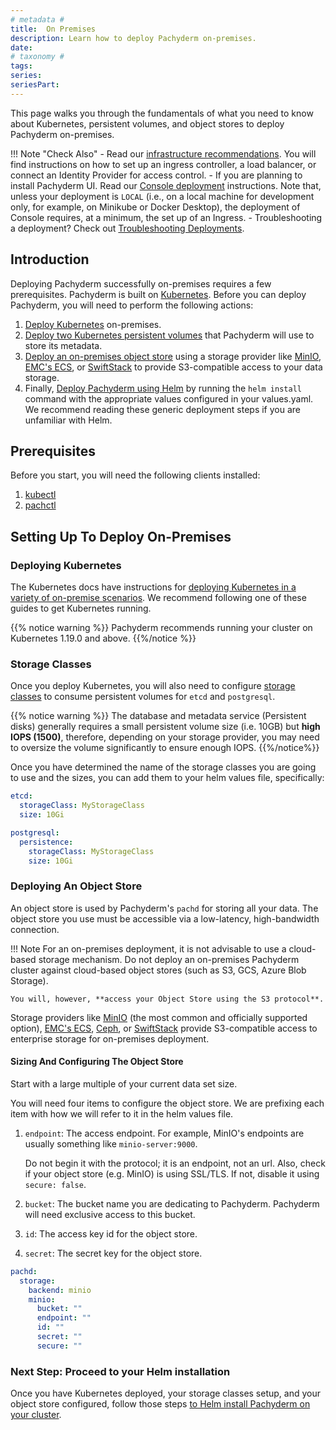 ```yaml
---
# metadata # 
title:  On Premises
description: Learn how to deploy Pachyderm on-premises. 
date: 
# taxonomy #
tags: 
series:
seriesPart:
--- 
```


This page walks you through the fundamentals of what you need to know about Kubernetes, persistent volumes, and object stores to deploy Pachyderm on-premises.

!!! Note "Check Also"
    - Read our [infrastructure recommendations](../ingress/). You will find instructions on how to set up an ingress controller, a load balancer, or connect an Identity Provider for access control. 
    - If you are planning to install Pachyderm UI. Read our [Console deployment](../console/) instructions. Note that, unless your deployment is `LOCAL` (i.e., on a local machine for development only, for example, on Minikube or Docker Desktop), the deployment of Console requires, at a minimum, the set up of an Ingress.
    - Troubleshooting a deployment? Check out [Troubleshooting Deployments](../../troubleshooting/deploy-troubleshooting.md).

## Introduction

Deploying Pachyderm successfully on-premises requires a few prerequisites.
Pachyderm is built on [Kubernetes](https://kubernetes.io/).
Before you can deploy Pachyderm, you will need to perform the following actions:

1. [Deploy Kubernetes](#deploying-kubernetes) on-premises.
1. [Deploy two Kubernetes persistent volumes](#storage-classes ) that Pachyderm will use to store its metadata.
1. [Deploy an on-premises object store](#deploying-an-object-store) using a storage provider like [MinIO](https://min.io), [EMC's ECS](https://www.delltechnologies.com/en-us/storage/ecs/index.htm), or [SwiftStack](https://www.swiftstack.com/) to provide S3-compatible access to your data storage.
1. Finally, [Deploy Pachyderm using Helm](./helm-install.md) by running the `helm install` command with the appropriate values configured in your values.yaml. We recommend reading these generic deployment steps if you are unfamiliar with Helm.

## Prerequisites
Before you start, you will need the following clients installed: 

1. [kubectl](https://kubernetes.io/docs/tasks/tools/)
2. [pachctl](../../../getting-started/local-installation/#install-pachctl)

## Setting Up To Deploy On-Premises

### Deploying Kubernetes
The Kubernetes docs have instructions for [deploying Kubernetes in a variety of on-premise scenarios](https://kubernetes.io/docs/setup/).
We recommend following one of these guides to get Kubernetes running.

{{% notice warning %}}
Pachyderm recommends running your cluster on Kubernetes 1.19.0 and above.
{{%/notice %}}

### Storage Classes 
Once you deploy Kubernetes, you will also need to configure [storage classes](https://kubernetes.io/docs/concepts/storage/persistent-volumes/#class-1) to consume persistent volumes for `etcd` and `postgresql`. 

{{% notice warning %}}
The database and metadata service (Persistent disks) generally requires a small persistent volume size (i.e. 10GB) but **high IOPS (1500)**, therefore, depending on your storage provider, you may need to oversize the volume significantly to ensure enough IOPS.
{{%/notice%}}

Once you have determined the name of the storage classes you are going to use and the sizes, you can add them to your helm values file, specifically:

```yaml
etcd:
  storageClass: MyStorageClass
  size: 10Gi

postgresql:
  persistence:
    storageClass: MyStorageClass
    size: 10Gi
```
   
### Deploying An Object Store
An object store is used by Pachyderm's `pachd` for storing all your data. 
The object store you use must be accessible via a low-latency, high-bandwidth connection.

!!! Note
    For an on-premises deployment, 
    it is not advisable to use a cloud-based storage mechanism.
    Do not deploy an on-premises Pachyderm cluster against cloud-based object stores (such as S3, GCS, Azure Blob Storage). 

    You will, however, **access your Object Store using the S3 protocol**. 

Storage providers like [MinIO](https://min.io) (the most common and officially supported option), [EMC's ECS](https://www.delltechnologies.com/en-us/storage/ecs/index.htm), [Ceph](https://ceph.io/en/), or [SwiftStack](https://www.swiftstack.com/) provide S3-compatible access to enterprise storage for on-premises deployment. 

#### Sizing And Configuring The Object Store
Start with a large multiple of your current data set size.

You will need four items to configure the object store.
We are prefixing each item with how we will refer to it in the helm values file.

1. `endpoint`: The access endpoint.
   For example, MinIO's endpoints are usually something like `minio-server:9000`. 

    Do not begin it with the protocol; it is an endpoint, not an url. Also, check if your object store (e.g. MinIO) is using SSL/TLS.
    If not, disable it using `secure: false`.

2. `bucket`: The bucket name you are dedicating to Pachyderm. Pachyderm will need exclusive access to this bucket.
3. `id`: The access key id for the object store.  
4. `secret`: The secret key for the object store.  

```yaml
pachd:
  storage:
    backend: minio
    minio:
      bucket: ""
      endpoint: ""
      id: ""
      secret: ""
      secure: ""
```

### Next Step: Proceed to your Helm installation
Once you have Kubernetes deployed, your storage classes setup, and your object store configured, follow those steps [to Helm install Pachyderm on your cluster](./helm-install.md).

